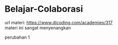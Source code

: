 # Belajar-Colaborasi
url materi: https://www.dicoding.com/academies/317  
materi ini sangat menyenangkan

perubahan 1

